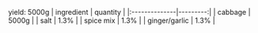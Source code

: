 yield: 5000g
| ingredient    | quantity |
|:--------------|---------:|
| cabbage      |    5000g |
| salt          |     1.3% |
| spice mix     |     1.3% |
| ginger/garlic |     1.3% |
